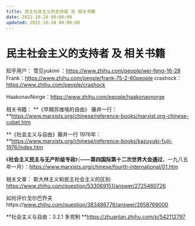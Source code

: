 ```yaml
---
title: 民主社会主义的支持者 及 相关书籍
date: 2022-10-28 00:00:00
updated: 2022-10-28 00:00:00
---
```


# 民主社会主义的支持者 及 相关书籍

知乎用户：
雪见yukimi ：https://www.zhihu.com/people/wei-feng-16-28
Frank：https://www.zhihu.com/people/frank-75-2-60people
crashock：https://www.zhihu.com/people/crashock

HaakonavNorge：https://www.zhihu.com/people/haakonavnorge

相关书籍：
**《早期苏维埃的自由》 藤井一行：**https://www.marxists.org/chinese/reference-books/marxist.org-chinese-cobet.htm

**《社会主义与自由》藤井一行 1976年：**https://www.marxists.org/chinese/reference-books/kazuyuki-fujii-1976/index.htm

《**社会主义民主与无产阶级专政**》（**——第四国际第十二次世界大会通过**，一九八五年一月）：https://www.marxists.org/chinese/fourth-international/01.htm

相关文章：
斯大林主义和民主社会主义的区别 https://www.zhihu.com/question/533069151/answer/2725460726

如何评价戈尔巴乔夫https://www.zhihu.com/question/383486776/answer/2658769000

**社会主义与自由：3.2.1 多党制 **https://zhuanlan.zhihu.com/p/542112797
